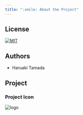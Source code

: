 ```yaml
---
title: ":smile: About the Project"
---
```


## License

[![MIT](https://img.shields.io/badge/License-MIT-green.svg)](https://github.com/tamada/peripherals/blob/main/LICENSE)

## Authors

* Haruaki Tamada

## Project

### Project Icon

![logo](/peripherals/images/logo.svg)

